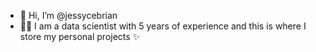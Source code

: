 - 👋 Hi, I’m @jessycebrian
- 👩‍💻 I am a data scientist with 5 years of experience and this is where I store my personal projects ✨
<!---
jessycebrian/jessycebrian is a ✨ special ✨ repository because its `README.md` (this file) appears on your GitHub profile.
You can click the Preview link to take a look at your changes.
--->

